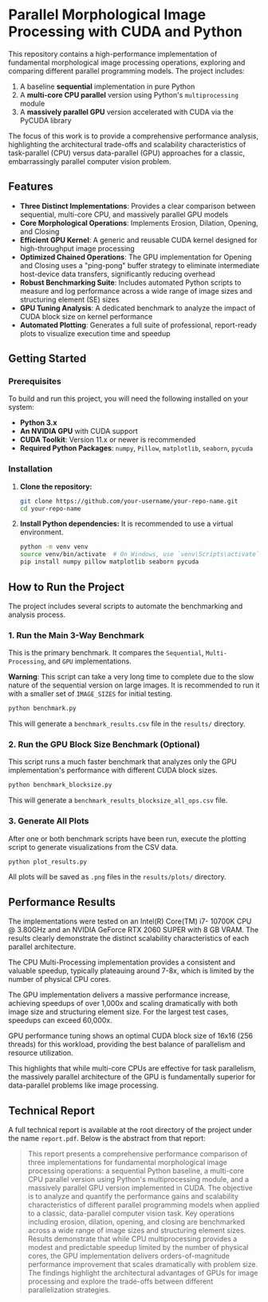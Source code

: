 # Parallel Morphological Image Processing with CUDA and Python

This repository contains a high-performance implementation of fundamental morphological image processing operations, exploring and comparing different parallel programming models. The project includes:

1. A baseline **sequential** implementation in pure Python
2. A **multi-core CPU parallel** version using Python's `multiprocessing` module
3. A **massively parallel GPU** version accelerated with CUDA via the PyCUDA library

The focus of this work is to provide a comprehensive performance analysis, highlighting the architectural trade-offs and scalability characteristics of task-parallel (CPU) versus data-parallel (GPU) approaches for a classic, embarrassingly parallel computer vision problem.

## Features

- **Three Distinct Implementations**: Provides a clear comparison between sequential, multi-core CPU, and massively parallel GPU models
- **Core Morphological Operations**: Implements Erosion, Dilation, Opening, and Closing
- **Efficient GPU Kernel**: A generic and reusable CUDA kernel designed for high-throughput image processing
- **Optimized Chained Operations**: The GPU implementation for Opening and Closing uses a "ping-pong" buffer strategy to eliminate intermediate host-device data transfers, significantly reducing overhead
- **Robust Benchmarking Suite**: Includes automated Python scripts to measure and log performance across a wide range of image sizes and structuring element (SE) sizes
- **GPU Tuning Analysis**: A dedicated benchmark to analyze the impact of CUDA block size on kernel performance
- **Automated Plotting**: Generates a full suite of professional, report-ready plots to visualize execution time and speedup

## Getting Started

### Prerequisites

To build and run this project, you will need the following installed on your system:

- **Python 3.x**
- **An NVIDIA GPU** with CUDA support
- **CUDA Toolkit**: Version 11.x or newer is recommended
- **Required Python Packages**: `numpy`, `Pillow`, `matplotlib`, `seaborn`, `pycuda`

### Installation

1. **Clone the repository:**
   ```bash
   git clone https://github.com/your-username/your-repo-name.git
   cd your-repo-name
   ```

2. **Install Python dependencies:**
   It is recommended to use a virtual environment.
   ```bash
   python -m venv venv
   source venv/bin/activate  # On Windows, use `venv\Scripts\activate`
   pip install numpy pillow matplotlib seaborn pycuda
   ```

## How to Run the Project

The project includes several scripts to automate the benchmarking and analysis process.

### 1. Run the Main 3-Way Benchmark

This is the primary benchmark. It compares the `Sequential`, `Multi-Processing`, and `GPU` implementations.

**Warning**: This script can take a very long time to complete due to the slow nature of the sequential version on large images. It is recommended to run it with a smaller set of `IMAGE_SIZES` for initial testing.

```bash
python benchmark.py
```

This will generate a `benchmark_results.csv` file in the `results/` directory.

### 2. Run the GPU Block Size Benchmark (Optional)

This script runs a much faster benchmark that analyzes only the GPU implementation's performance with different CUDA block sizes.

```bash
python benchmark_blocksize.py
```

This will generate a `benchmark_results_blocksize_all_ops.csv` file.

### 3. Generate All Plots

After one or both benchmark scripts have been run, execute the plotting script to generate visualizations from the CSV data.

```bash
python plot_results.py
```

All plots will be saved as `.png` files in the `results/plots/` directory.

## Performance Results

The implementations were tested on an Intel(R) Core(TM) i7- 10700K CPU @
3.80GHz and an NVIDIA GeForce RTX 2060 SUPER with 8 GB VRAM. The results clearly demonstrate the distinct scalability characteristics of each parallel architecture.

The CPU Multi-Processing implementation provides a consistent and valuable speedup, typically plateauing around 7-8x, which is limited by the number of physical CPU cores.

The GPU implementation delivers a massive performance increase, achieving speedups of over 1,000x and scaling dramatically with both image size and structuring element size. For the largest test cases, speedups can exceed 60,000x.

GPU performance tuning shows an optimal CUDA block size of 16x16 (256 threads) for this workload, providing the best balance of parallelism and resource utilization.

This highlights that while multi-core CPUs are effective for task parallelism, the massively parallel architecture of the GPU is fundamentally superior for data-parallel problems like image processing.

## Technical Report

A full technical report is available at the root directory of the project under the name `report.pdf`. Below is the abstract from that report:

> This report presents a comprehensive performance comparison of three implementations for fundamental morphological image processing operations: a sequential Python baseline, a multi-core CPU parallel version using Python's multiprocessing module, and a massively parallel GPU version implemented in CUDA. The objective is to analyze and quantify the performance gains and scalability characteristics of different parallel programming models when applied to a classic, data-parallel computer vision task. Key operations including erosion, dilation, opening, and closing are benchmarked across a wide range of image sizes and structuring element sizes. Results demonstrate that while CPU multiprocessing provides a modest and predictable speedup limited by the number of physical cores, the GPU implementation delivers orders-of-magnitude performance improvement that scales dramatically with problem size. The findings highlight the architectural advantages of GPUs for image processing and explore the trade-offs between different parallelization strategies.
